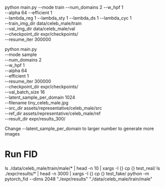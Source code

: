 python main.py --mode train --num_domains 2 --w_hpf 1 \
               --alpha 64 --efficient 1 \
               --lambda_reg 1 --lambda_sty 1 --lambda_ds 1 --lambda_cyc 1 \
               --train_img_dir data/celeb_male/train \
               --val_img_dir data/celeb_male/val \
               --checkpoint_dir expr/checkpoints/ \
               --resume_iter 300000 



python main.py \
--mode sample \
--num_domains 2 \
--w_hpf 1 \
--alpha 64 \
--efficient 1 \
--resume_iter 300000 \
--checkpoint_dir expr/checkpoints/ \
--val_batch_size 16 \
--latent_sample_per_domain 1024 \
--filename tiny_celeb_male.jpg \
--src_dir assets/representative/celeb_male/src \
--ref_dir assets/representative/celeb_male/ref \
--result_dir expr/results_300/

Change --latent_sample_per_domain to larger number to generate more images


# Run FID
ls ./data/celeb_male/train/male/* | head -n 10 | xargs -I {} cp {} test_real/
ls ./expr/results/* | head -n 3000 | xargs -I {} cp {} test_fake/
python -m pytorch_fid --dims 2048 "./expr/results" "./data/celeb_male/train/male"